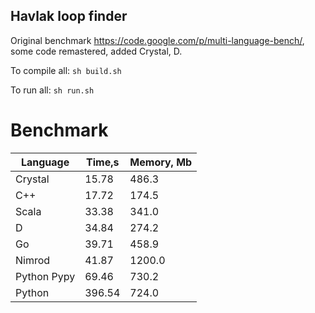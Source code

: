 Havlak loop finder
------------------

Original benchmark https://code.google.com/p/multi-language-bench/, some code remastered, added Crystal, D.

To compile all: `sh build.sh`

To run all: `sh run.sh`

# Benchmark

| Language        | Time,s  | Memory, Mb |
| --------------- | ------- | ---------- |
| Crystal         | 15.78   | 486.3      |
| C++             | 17.72   | 174.5      |
| Scala           | 33.38   | 341.0      |
| D               | 34.84   | 274.2      |
| Go              | 39.71   | 458.9      |
| Nimrod          | 41.87   | 1200.0     |
| Python Pypy     | 69.46   | 730.2      |
| Python          | 396.54  | 724.0      |

